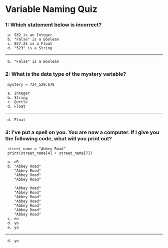 # **Variable Naming Quiz**
### 1: Which statement below is incorrect?
```
 a. 932 is an Integer
 b. "False" is a Boolean
 c. 857.25 is a Float
 d. "523" is a String
```
---
```
 b. "False" is a Boolean
```

### 2: What is the data type of the mystery variable?
```
 mystery = 734_529.678
```
```
 a. Integer
 b. String
 c. Qurtle
 d. Float
```
---
```
 d. Float
```

### 3: I've put a spell on you. You are now a computer. If I give you the following code, what will you print out?
```
 street_name = "Abbey Road"
 print(street_name[4] + street_name[7])
```
```
 a. eR
 b. "Abbey Road"
    "Abbey Road"
    "Abbey Road"
    "Abbey Road"
 
    "Abbey Road"
    "Abbey Road"
    "Abbey Road"
    "Abbey Road"
    "Abbey Road"
    "Abbey Road"
    "Abbey Road"
 c. en
 d. yo
 e. ya

```
---
```
 d. yo
```
